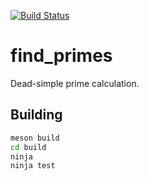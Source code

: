 [![Build Status](https://travis-ci.org/jurf/ossdev-02-485316.svg?branch=master)](https://travis-ci.org/jurf/ossdev-02-485316)

# find_primes

Dead-simple prime calculation.

## Building

```sh
meson build
cd build
ninja
ninja test
```
